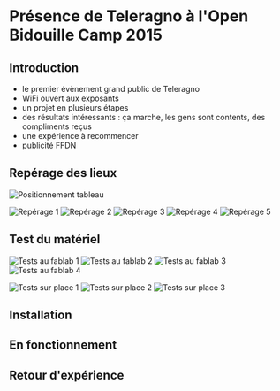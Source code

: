 # Présence de Teleragno à l'Open Bidouille Camp 2015 

## Introduction

* le premier évènement grand public de Teleragno
* WiFi ouvert aux exposants
* un projet en plusieurs étapes
* des résultats intéressants : ça marche, les gens sont contents, des compliments reçus
* une expérience à recommencer
* publicité FFDN

## Repérage des lieux

![Positionnement tableau](obc-position-1.jpg)

![Repérage 1](obc-reperage-lieux-1.jpg)
![Repérage 2](obc-reperage-lieux-2.jpg)
![Repérage 3](obc-reperage-lieux-3.jpg)
![Repérage 4](obc-reperage-lieux-4.jpg)
![Repérage 5](obc-reperage-lieux-5.jpg)

## Test du matériel

![Tests au fablab 1](obc-test-lab-1.jpg)
![Tests au fablab 2](obc-test-lab-2.jpg)
![Tests au fablab 3](obc-test-lab-3.jpg)
![Tests au fablab 4](obc-test-lab-4.jpg)

![Tests sur place 1](obc-test-insitu-1.jpg)
![Tests sur place 2](obc-test-insitu-2.jpg)
![Tests sur place 3](obc-test-insitu-3.jpg)

## Installation

## En fonctionnement

## Retour d'expérience